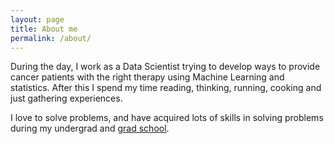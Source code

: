 ```yaml
---
layout: page
title: About me
permalink: /about/
---
```


During the day, I work as a Data Scientist trying to develop ways to provide cancer patients with the right therapy using Machine Learning and statistics. After this I spend my time reading, thinking, running, cooking and just gathering experiences. 

I love to solve problems, and have acquired lots of skills in solving problems during my undergrad and [grad school](/gradschool).